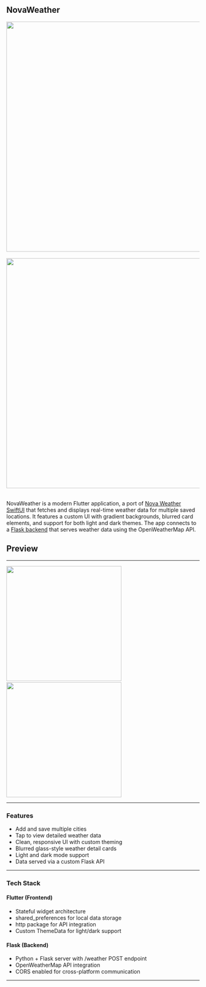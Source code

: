 
## **NovaWeather**
<img src="https://github.com/user-attachments/assets/264b2810-3288-495a-94c8-8fde0f003b82" width="600"/>&nbsp;&nbsp;&nbsp;
<img src="https://github.com/user-attachments/assets/264b2810-3288-495a-94c8-8fde0f003b82" width="600"/>&nbsp;&nbsp;&nbsp;


NovaWeather is a modern Flutter application, a port of [Nova Weather SwiftUI](https://github.com/ZackOverend/NovaWeather) that fetches and displays real-time weather data for multiple saved locations. It features a custom UI with gradient backgrounds, blurred card elements, and support for both light and dark themes. The app connects to a [Flask backend](https://github.com/ZackOverend/novaweather-backend) that serves weather data using the OpenWeatherMap API.

## Preview
---

<p float="left">
  
  <img src="https://github.com/user-attachments/assets/f72f77c1-8b0c-472c-8e5b-9482f79e5dff" width="300"/>&nbsp;&nbsp;&nbsp;
  <img src="https://github.com/user-attachments/assets/98315585-607d-4178-b4e6-f27929450cff" width="300"/>
</p>

---

### **Features**

- Add and save multiple cities
- Tap to view detailed weather data
- Clean, responsive UI with custom theming
- Blurred glass-style weather detail cards
- Light and dark mode support
- Data served via a custom Flask API

---

### **Tech Stack**

#### **Flutter (Frontend)**

- Stateful widget architecture
- shared_preferences for local data storage
- http package for API integration
- Custom ThemeData for light/dark support
#### **Flask (Backend)**

- Python + Flask server with /weather POST endpoint
- OpenWeatherMap API integration
- CORS enabled for cross-platform communication

---
